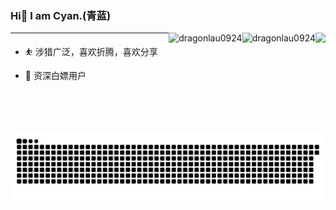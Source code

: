 ### Hi👋 I am Cyan.(青蓝)
<div>
    
<img align="right" height="160" src="https://github-stats.liuli.lol/api?username=dragonlau0924&show_icons=true&icon_color=fb7299&text_color=fb7299&bg_color=ffffff&hide_title=true" />

<img align="right" height="160" src="https://count.getloli.com/get/@dragonlau0924" alt="dragonlau0924" />
<p><img align="right" src="https://github-readme-streak-stats.herokuapp.com/?user=dragonlau0924&" alt="dragonlau0924" /></p>

<div>
<!-- <img aligin="right" src="https://img.shields.io/badge/%E5%A5%B3%E5%84%BF%E5%B0%8F%E6%A9%98%E5%AD%90-9%E4%B8%AA%E6%9C%88%E5%95%A6-orange" /> -->
<!-- <img aligin="right" src="https://img.shields.io/badge/npm--downloads-15781-brightgreen" /> -->
<!--   <img aligin="right" src="https://img.shields.io/badge/Bilibili%20fans-256-%23fb7299" /> -->
<!--     <img aligin="right" src="https://img.shields.io/badge/%E5%B0%8F%E7%A8%8B%E5%BA%8F%E7%94%A8%E6%88%B7-1389-brightgreen" /> -->
</div>


---

- ⛹ 涉猎广泛，喜欢折腾，喜欢分享
- 💸 资深白嫖用户

  
  </div>


![](https://raw.githubusercontent.com/xlzy520/xlzy520/main/assets/github-contribution-grid-snake.svg)
